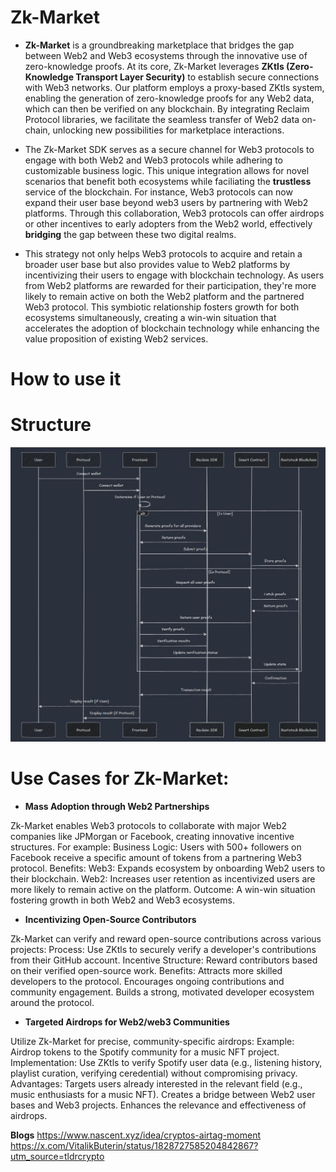 # Zk-Market

*  **Zk-Market** is a groundbreaking marketplace that bridges the gap between Web2 and Web3 ecosystems through the innovative use of zero-knowledge proofs. At its core, Zk-Market leverages **ZKtls (Zero-Knowledge Transport Layer Security)** to establish secure connections with Web3 networks. Our platform employs a proxy-based ZKtls system, enabling the generation of zero-knowledge proofs for any Web2 data, which can then be verified on any blockchain. By integrating Reclaim Protocol libraries, we facilitate the seamless transfer of Web2 data on-chain, unlocking new possibilities for marketplace interactions.

* The Zk-Market SDK serves as a secure channel for Web3 protocols to engage with both Web2 and Web3 protocols while adhering to customizable business logic. This unique integration allows for novel scenarios that benefit both ecosystems while faciliating the **trustless** service of the blockchain. For instance, Web3 protocols can now expand their user base beyond web3 users by partnering with Web2 platforms. Through this collaboration, Web3 protocols can offer airdrops or other incentives to early adopters from the Web2 world, effectively **bridging** the gap between these two digital realms.

* This strategy not only helps Web3 protocols to acquire and retain a broader user base but also provides value to Web2 platforms by incentivizing their users to engage with blockchain technology. As users from Web2 platforms are rewarded for their participation, they're more likely to remain active on both the Web2 platform and the partnered Web3 protocol. This symbiotic relationship fosters growth for both ecosystems simultaneously, creating a win-win situation that accelerates the adoption of blockchain technology while enhancing the value proposition of existing Web2 services.


# How to use it 











# Structure 
![alt text](image.png)




# Use Cases for Zk-Market:

* **Mass Adoption through Web2 Partnerships**

Zk-Market enables Web3 protocols to collaborate with major Web2 companies like JPMorgan or Facebook, creating innovative incentive structures. For example:
Business Logic: Users with 500+ followers on Facebook receive a specific amount of tokens from a partnering Web3 protocol.
Benefits:
Web3: Expands ecosystem by onboarding Web2 users to their blockchain.
Web2: Increases user retention as incentivized users are more likely to remain active on the platform.
Outcome: A win-win situation fostering growth in both Web2 and Web3 ecosystems.


* **Incentivizing Open-Source Contributors**

Zk-Market can verify and reward open-source contributions across various projects:
Process: Use ZKtls to securely verify a developer's contributions from their GitHub account.
Incentive Structure: Reward contributors based on their verified open-source work.
Benefits:
Attracts more skilled developers to the protocol.
Encourages ongoing contributions and community engagement.
Builds a strong, motivated developer ecosystem around the protocol.




* **Targeted Airdrops for Web2/web3 Communities**

Utilize Zk-Market for precise, community-specific airdrops:
Example: Airdrop tokens to the Spotify community for a music NFT project.
Implementation: Use ZKtls to verify Spotify user data (e.g., listening history, playlist curation, verifying ceredential) without compromising privacy.
Advantages:
Targets users already interested in the relevant field (e.g., music enthusiasts for a music NFT).
Creates a bridge between Web2 user bases and Web3 projects.
Enhances the relevance and effectiveness of airdrops. 

**Blogs**
https://www.nascent.xyz/idea/cryptos-airtag-moment
https://x.com/VitalikButerin/status/1828727585204842867?utm_source=tldrcrypto